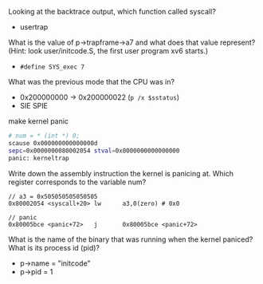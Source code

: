 Looking at the backtrace output, which function called syscall?
- usertrap

What is the value of p->trapframe->a7 and what does that value represent? (Hint: look user/initcode.S, the first user program xv6 starts.)
- `#define SYS_exec 7`

What was the previous mode that the CPU was in?
- 0x200000000 -> 0x200000022 (`p /x $sstatus`)
- SIE SPIE

make kernel panic
```sh
# num = * (int *) 0;
scause 0x000000000000000d
sepc=0x0000000080002054 stval=0x0000000000000000
panic: kerneltrap
```

Write down the assembly instruction the kernel is panicing at. Which register corresponds to the variable num?
```
// a3 = 0x505050505050505
0x80002054 <syscall+20> lw      a3,0(zero) # 0x0

// panic
0x80005bce <panic+72>   j       0x80005bce <panic+72>
```


What is the name of the binary that was running when the kernel paniced? What is its process id (pid)?
- p->name = "initcode"
- p->pid = 1
